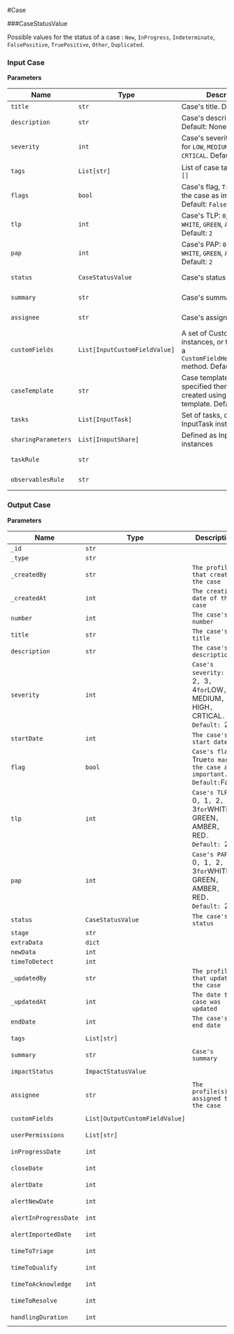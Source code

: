 #Case

###CaseStatusValue

Possible values for the status of a case : ```New```, ```InProgress```, ```Indeterminate```, ```FalsePositive```, ```TruePositive```, ```Other```, ```Duplicated```.


### Input Case

**Parameters**

| Name                    | Type                             | Description                                    | Default             |
|-------------------------|-----------------------           |------------------------------------------------|---------------------|
| ```title```             | ```str```                        | Case's title. Default: None                    | required            |
| ```description```       | ```str```                        | Case's description. Default: None              | required            |
| ```severity```          | ```int```                        | Case's severity: ```1```, ```2```, ```3```, ```4``` for ```LOW```, ```MEDIUM```, ```HIGH```, ```CRTICAL```. Default: ```2```                                                                   | Not required        |  
| ```tags```              | ```List[str]```                  | List of case tags. Default: ```[]```           | Not required        |
| ```flags```             | ```bool```                       | Case's flag, ```True``` to mark the case as important. Default: ```False```                                                                                                   | Not required        |
| ```tlp```               | ```int```                        | Case's TLP: ```0```, ```1```, ```2```, ```3``` for ```WHITE```, ```GREEN```, ```AMBER```, ```RED```. Default: ```2```                                                                      | Not required        |
| ```pap```               | ```int```                        | Case's PAP: ```0```, ```1```, ```2```, ```3``` for ```WHITE```, ```GREEN```, ```AMBER```, ```RED```. Default: ```2```                                                                      | Not required        |
| ```status```            | ```CaseStatusValue```            | Case's status                                  | Not required        |
| ```summary```           | ```str```                        | Case's summary                                 | Not required        |
| ```assignee```          | ```str```                        | Case's assignee                                | Not required        |
| ```customFields```      | ```List[InputCustomFieldValue]```| A set of CustomField instances, or the result of a ```CustomFieldHelper.build()``` method. Default: ```{}```                                                                                 | Not required        |
| ```caseTemplate```      | ```str```                        | Case template's name. If specified then the case is created using the given template. Default: ```None```                                                                                 | Not required        |
| ```tasks```             | ```List[InputTask]```            | Set of tasks, defined as InputTask instances   | Not required        |
| ```sharingParameters``` | ```List[InoputShare]```          | Defined as InputShare instances                | Not required        |
| ```taskRule```          | ```str```                        |                                                | Not required        | 
| ```observablesRule```   | ```str```                        |                                                | Not required        | 


### Output Case

**Parameters**

| Name | Type | Description | Default |
|------|------|-------------|---------|
|```_id ```      |```str ```      |``` ```             |```required ```         |
|```_type ```      |```str ```      |``` ```             |```required ```         |
|```_createdBy ```      |```str ```      |```The profile that created the case ```             |```required ```         |
|```_createdAt ```      |```int```      |```The creation date of the case ```             |```required ```         |
|```number```      |```int```      |```The case's number ```             |```required ```         |
|```title ```      |```str```      |```The case's title ```             |```required ```         |
|```description ```      |```str```      |```The case's description ```             |```required ```         |
|```severity ```      |```int```      |```Case's severity: ```1```, ```2```, ```3```, ```4``` for ```LOW```, ```MEDIUM```, ```HIGH```, ```CRTICAL```. Default: ```2```             |```required ```         |
|```startDate```      |```int```      |```The case's start date ```             |```required ```         |
|```flag ```      |```bool```      |```Case's flag, ```True``` to mark the case as important. Default: ```False``` ```             |```required ```         |
|```tlp ```      |```int ```      |```Case's TLP: ```0```, ```1```, ```2```, ```3``` for ```WHITE```, ```GREEN```, ```AMBER```, ```RED```. Default: ```2```             |```required ```         |
|```pap ```      |```int ```      |```Case's PAP: ```0```, ```1```, ```2```, ```3``` for ```WHITE```, ```GREEN```, ```AMBER```, ```RED```. Default: ```2``` ```             |```required ```         |
|```status```      |```CaseStatusValue```      |```The case's status ```             |```required ```         |
|```stage ```      |```str ```      |``` ```             |```required ```         |
|```extraData```      |```dict```      |``` ```             |```required ```         |
|```newData```      |```int```      |``` ```             |```required ```         |
|```timeToDetect```      |```int```      |``` ```             |```required ```         |
|```_updatedBy```      |```str```      |```The profile that updated the case ```             |```Not required```         |
|```_updatedAt```      |```int ```      |```The date the case was updated ```             |```Not required```         |
|```endDate```      |```int ```      |```The case's end date ```             |```Not required ```         |
|```tags```      |```List[str] ```      |``` ```             |```Not required ```         |
|```summary ```      |```str```      |```Case's summary ```             |```Not required ```         |
|```impactStatus```      |```ImpactStatusValue```      |``` ```             |```Not required ```         |
|```assignee```      |```str ```      |```The profile(s) assigned to the case ```             |```Not required ```         |
|```customFields ```      |```List[OutputCustomFieldValue] ```      |``` ```             |```Not required ```         |
|```userPermissions```      |```List[str] ```      |``` ```             |```Not required ```         |
|```inProgressDate```      |```int```      |``` ```             |```Not required ```         |
|```closeDate```      |```int ```      |``` ```             |```Not required ```         |
|```alertDate```      |```int ```      |``` ```             |```Not required ```         |
|```alertNewDate```      |```int ```      |``` ```             |```Not required ```         |
|```alertInProgressDate```      |```int ```      |``` ```             |```Not required ```         |
|```alertImportedDate```      |```int ```      |``` ```             |```Not required ```         |
|```timeToTriage```      |```int ```      |``` ```             |```Not required ```         |
|```timeToQualify```      |```int ```      |``` ```             |```Not required ```         |
|```timeToAcknowledge ```      |```int ```      |``` ```             |```Not required ```         |
|```timeToResolve```      |```int ```      |``` ```             |```Not required ```         |
|```handlingDuration```      |```int ```      |``` ```             |```Not required ```         |